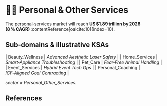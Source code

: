 # 🧑‍🔧 Personal & Other Services

The personal‑services market will reach **US $1.89 trillion by 2028 (8 % CAGR)** :contentReference[oaicite:10]{index=10}.

## Sub‑domains & illustrative KSAs
| Beauty_Wellness | *Advanced Aesthetic Laser Safety* |
| Home_Services | *Smart‑Appliance Troubleshooting* |
| Pet_Care | *Fear‑Free Animal Handling* |
| Event_Services | *Hybrid Event Tech Ops* |
| Personal_Coaching | *ICF‑Aligned Goal Contracting* |

*sector = Personal_Other_Services.*

## References
